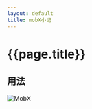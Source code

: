 ```yaml
---
layout: default
title: mobX小记
---
```

# {{page.title}}

## 用法
![MobX](https://gismanli.github.io/MobX-ZH/images/flow.png)